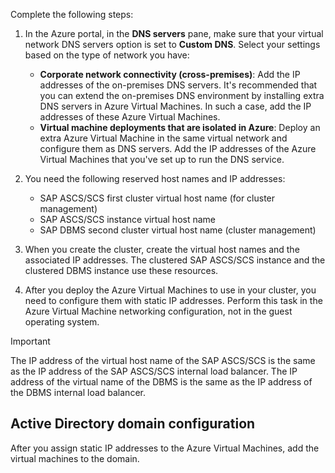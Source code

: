Complete the following steps:

1. In the Azure portal, in the **DNS servers** pane, make sure that your virtual network DNS servers option is set to **Custom DNS**. Select your settings based on the type of network you have:

     - **Corporate network connectivity (cross-premises)**: Add the IP addresses of the on-premises DNS servers. It's recommended that you can extend the on-premises DNS environment by installing extra DNS servers in Azure Virtual Machines. In such a case, add the IP addresses of these Azure Virtual Machines.
     - **Virtual machine deployments that are isolated in Azure**: Deploy an extra Azure Virtual Machine in the same virtual network and configure them as DNS servers. Add the IP addresses of the Azure Virtual Machines that you've set up to run the DNS service.
2. You need the following reserved host names and IP addresses:

     - SAP ASCS/SCS first cluster virtual host name (for cluster management)
     - SAP ASCS/SCS instance virtual host name
     - SAP DBMS second cluster virtual host name (cluster management)
3. When you create the cluster, create the virtual host names and the associated IP addresses. The clustered SAP ASCS/SCS instance and the clustered DBMS instance use these resources.
4. After you deploy the Azure Virtual Machines to use in your cluster, you need to configure them with static IP addresses. Perform this task in the Azure Virtual Machine networking configuration, not in the guest operating system.

> [!IMPORTANT]
> The IP address of the virtual host name of the SAP ASCS/SCS is the same as the IP address of the SAP ASCS/SCS internal load balancer. The IP address of the virtual name of the DBMS is the same as the IP address of the DBMS internal load balancer.

## Active Directory domain configuration

After you assign static IP addresses to the Azure Virtual Machines, add the virtual machines to the domain.
